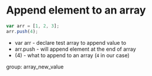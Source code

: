 # Append element to an array

```javascript
var arr = [1, 2, 3];
arr.push(4);
```

- var arr - declare test array to append value to
- arr.push - will append element at the end of array
- (4) - what to append to an array (```4``` in our case)

group: array_new_value
